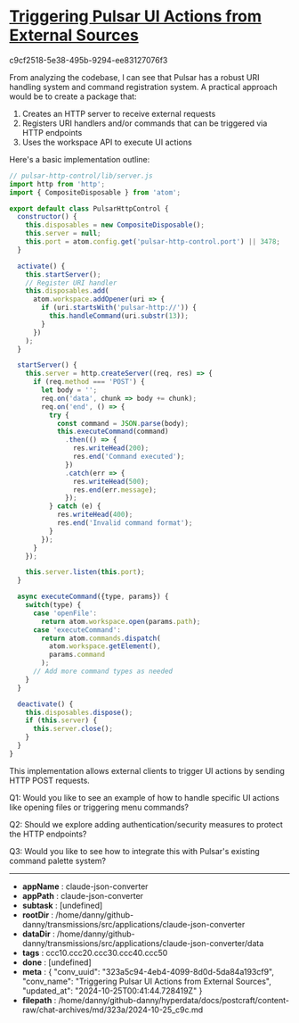 # [Triggering Pulsar UI Actions from External Sources](https://claude.ai/chat/323a5c94-4eb4-4099-8d0d-5da84a193cf9)

c9cf2518-5e38-495b-9294-ee83127076f3

 From analyzing the codebase, I can see that Pulsar has a robust URI handling system and command registration system. A practical approach would be to create a package that:

1. Creates an HTTP server to receive external requests
2. Registers URI handlers and/or commands that can be triggered via HTTP endpoints
3. Uses the workspace API to execute UI actions

Here's a basic implementation outline:

```javascript
// pulsar-http-control/lib/server.js
import http from 'http';
import { CompositeDisposable } from 'atom';

export default class PulsarHttpControl {
  constructor() {
    this.disposables = new CompositeDisposable();
    this.server = null;
    this.port = atom.config.get('pulsar-http-control.port') || 3478;
  }

  activate() {
    this.startServer();
    // Register URI handler
    this.disposables.add(
      atom.workspace.addOpener(uri => {
        if (uri.startsWith('pulsar-http://')) {
          this.handleCommand(uri.substr(13));
        }
      })
    );
  }

  startServer() {
    this.server = http.createServer((req, res) => {
      if (req.method === 'POST') {
        let body = '';
        req.on('data', chunk => body += chunk);
        req.on('end', () => {
          try {
            const command = JSON.parse(body);
            this.executeCommand(command)
              .then(() => {
                res.writeHead(200);
                res.end('Command executed');
              })
              .catch(err => {
                res.writeHead(500);
                res.end(err.message);
              });
          } catch (e) {
            res.writeHead(400);
            res.end('Invalid command format');
          }
        });
      }
    });

    this.server.listen(this.port);
  }

  async executeCommand({type, params}) {
    switch(type) {
      case 'openFile':
        return atom.workspace.open(params.path);
      case 'executeCommand':
        return atom.commands.dispatch(
          atom.workspace.getElement(),
          params.command
        );
      // Add more command types as needed
    }
  }

  deactivate() {
    this.disposables.dispose();
    if (this.server) {
      this.server.close();
    }
  }
}
```

This implementation allows external clients to trigger UI actions by sending HTTP POST requests.

Q1: Would you like to see an example of how to handle specific UI actions like opening files or triggering menu commands?

Q2: Should we explore adding authentication/security measures to protect the HTTP endpoints?

Q3: Would you like to see how to integrate this with Pulsar's existing command palette system?

---

* **appName** : claude-json-converter
* **appPath** : claude-json-converter
* **subtask** : [undefined]
* **rootDir** : /home/danny/github-danny/transmissions/src/applications/claude-json-converter
* **dataDir** : /home/danny/github-danny/transmissions/src/applications/claude-json-converter/data
* **tags** : ccc10.ccc20.ccc30.ccc40.ccc50
* **done** : [undefined]
* **meta** : {
  "conv_uuid": "323a5c94-4eb4-4099-8d0d-5da84a193cf9",
  "conv_name": "Triggering Pulsar UI Actions from External Sources",
  "updated_at": "2024-10-25T00:41:44.728419Z"
}
* **filepath** : /home/danny/github-danny/hyperdata/docs/postcraft/content-raw/chat-archives/md/323a/2024-10-25_c9c.md